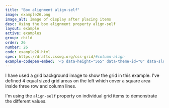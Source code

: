 ```yaml
---
title: "Box alignment align-self"
image: example26.png
image_alt: Image of display after placing items
desc: Using the box alignment property align-self
layout: example
active: examples
group: child
order: 26
number: 26
code: example26.html 
spec: https://drafts.csswg.org/css-grid/#column-align
example-codepen-embed: '<p data-height="565" data-theme-id="0" data-slug-hash="KdKLLX" data-default-tab="result" data-user="rachelandrew" class="codepen">See the Pen <a href="http://codepen.io/rachelandrew/pen/KdKLLX/">Grid by Example 26: align-self</a> by rachelandrew (<a href="http://codepen.io/rachelandrew">@rachelandrew</a>) on <a href="http://codepen.io">CodePen</a>.</p>'
---
```


I have used a grid background image to show the grid in this example. I've defined 4 equal sized grid areas on the left which cover a square area inside three row and column lines.

I'm using the `align-self` property on individual grid items to demonstrate the different values.
